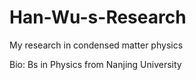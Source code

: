# Han-Wu-s-Research
My research in condensed matter physics

Bio:
Bs in Physics from Nanjing University
